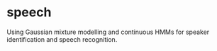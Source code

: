 # speech
Using Gaussian mixture modelling and continuous HMMs for speaker identification and speech recognition.
